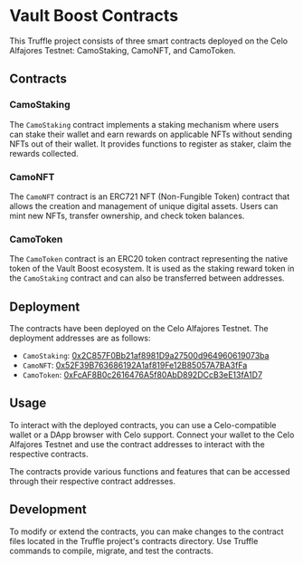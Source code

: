 
# Vault Boost Contracts

This Truffle project consists of three smart contracts deployed on the Celo Alfajores Testnet: CamoStaking, CamoNFT, and CamoToken.

## Contracts

### CamoStaking

The `CamoStaking` contract implements a staking mechanism where users can stake their wallet and earn rewards on applicable NFTs without sending NFTs out of their wallet. It provides functions to register as staker, claim the rewards collected.

### CamoNFT

The `CamoNFT` contract is an ERC721 NFT (Non-Fungible Token) contract that allows the creation and management of unique digital assets. Users can mint new NFTs, transfer ownership, and check token balances.

### CamoToken

The `CamoToken` contract is an ERC20 token contract representing the native token of the Vault Boost ecosystem. It is used as the staking reward token in the `CamoStaking` contract and can also be transferred between addresses.

## Deployment

The contracts have been deployed on the Celo Alfajores Testnet. The deployment addresses are as follows:

- `CamoStaking`: [0x2C857F0Bb21af8981D9a27500d964960619073ba](https://explorer.celo.org/alfajores/address/0x2C857F0Bb21af8981D9a27500d964960619073ba)
- `CamoNFT`: [0x52F39B763686192A1af819Fe12B85057A7BA3fFa](https://explorer.celo.org/alfajores/address/0x52F39B763686192A1af819Fe12B85057A7BA3fFa)
- `CamoToken`: [0xFcAF8B0c2616476A5f80AbD892DCcB3eE13fA1D7](https://explorer.celo.org/alfajores/address/0xFcAF8B0c2616476A5f80AbD892DCcB3eE13fA1D7)

## Usage

To interact with the deployed contracts, you can use a Celo-compatible wallet or a DApp browser with Celo support. Connect your wallet to the Celo Alfajores Testnet and use the contract addresses to interact with the respective contracts.

The contracts provide various functions and features that can be accessed through their respective contract addresses.

## Development

To modify or extend the contracts, you can make changes to the contract files located in the Truffle project's contracts directory. Use Truffle commands to compile, migrate, and test the contracts.
